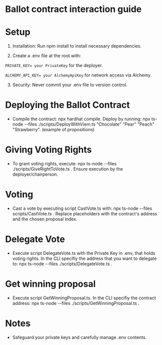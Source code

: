 # Ballot contract interaction guide

# Setup
1. Installation: Run npm install to install necessary dependencies.

2. Create a .env file at the root with:

  ``` PRIVATE_KEY= your PrivateKey ``` for the deployer.

  ``` ALCHEMY_API_KEY= your AlchemyApiKey ``` for network access via Alchemy.

3. Security: Never commit your .env file to version control.

# Deploying the Ballot Contract
* Compile the contract: npx hardhat compile.
Deploy by running: npx ts-node --files ./scripts/DeployWithViem.ts "Chocolate" "Pear" "Peach" "Strawberry". (example of propositions)

# Giving Voting Rights
* To grant voting rights, execute: npx ts-node --files ./scripts/GiveRightToVote.ts <contractAddress> <voterAddress>.
Ensure execution by the deployer/chairperson.

# Voting
* Cast a vote by executing script CastVote.ts with: npx ts-node --files scripts/CastVote.ts <contractAddress> <proposalIndex>.
Replace placeholders with the contract's address and the chosen proposal index.

# Delegate Vote
* Execute script DelegateVote.ts with the Private Key in .env, that holds voting rights. In the CLI specifiy the address that you want to delegate to: npx ts-node --files ./scripts/DelegateVote.ts <contractAddress> <AddressOfTheWalletYouWantToDelegate>.

# Get winning proposal
* Execute script GetWinningProposal.ts. In the CLI specifiy the contract address: npx ts-node --files ./scripts/GetWinningProposal.ts <contractAddress>.

# Notes
* Safeguard your private keys and carefully manage .env contents.
